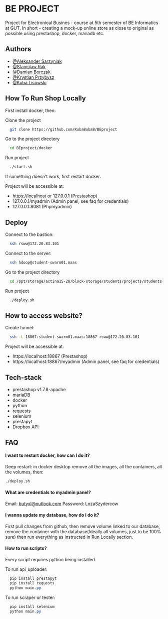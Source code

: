 
# BE PROJECT

Project for Electronical Busines - course at 5th semester of BE Informatics at GUT. In short - creating a mock-up online store as close to original as possible using prestashop, docker, mariadb etc. 


## Authors

- [@Aleksander Sarzyniak](https://www.github.com/alexander0077)
- [@Stanisław Rak](https://www.github.com/StanislawRak)
- [@Damian Borczak](https://www.github.com/Borek2002)
- [@Krystian Przybysz](https://www.github.com/Kiwing11)
- [@Kuba Lisowski](https://www.github.com/kubabubab)

## How To Run Shop Locally
First install docker, then:

Clone the project

```bash
  git clone https://github.com/KubaBubaB/BEproject
```

Go to the project directory

```bash
  cd BEproject/docker
```

Run project

```bash
  ./start.sh
```

If something doesn't work, first restart docker.

Project will be accessible at: 
 - [https://localhost](https://localhost/) or 127.0.0.1 (Prestashop)
 - 127.0.0.1/myadmin (Admin panel, see faq for credentials)
 - 127.0.0.1:8081 (Phpmyadmin)



## Deploy
Connect to the bastion:
```bash
  ssh rsww@172.20.83.101
```

Connect to the server:
```bash
  ssh hdoop@student-swarm01.maas
```

Go to the project directory

```bash
  cd /opt/storage/actina15-20/block-storage/students/projects/students-swarm-services/BE_188672
```

Run project

```bash
  ./deploy.sh
```

## How to access website?
Create tunnel:
```bash
  ssh -L 18867:student-swarm01.maas:18867 rsww@172.20.83.101
```

Project will be accessible at: 
 - https://localhost:18867 (Prestashop)
 - https://localhost:18867/myadmin (Admin panel, see faq for credentials)

## Tech-stack
- prestashop v1.7.8-apache
- mariaDB
- docker
- python
- requests
- selenium
- prestapyt
- Dropbox API

## FAQ

#### I want to restart docker, how can I do it?
Deep restart:
in docker desktop remove all the images, all the containers, all the volumes, then:
```bash
./deploy.sh
```

#### What are credentials to myadmin panel?

Email: butyxl@outlook.com 
Password: LozaSzydercow


#### I wanna update my database, how do I do it?

First pull changes from github, then remove volume linked to our database, remove the container with the database(Ideally all volumes, just to be 100% sure) then run everything as instructed in Run Locally section.

#### How to run scripts?

Every script requires python being installed

To run api_uploader:
```powershell
  pip install prestapyt
  pip install requests
  python main.py
```
To run scraper or tester:
```powershell
  pip install selenium
  python main.py
```


